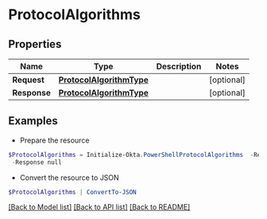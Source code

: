 # ProtocolAlgorithms
## Properties

Name | Type | Description | Notes
------------ | ------------- | ------------- | -------------
**Request** | [**ProtocolAlgorithmType**](ProtocolAlgorithmType.md) |  | [optional] 
**Response** | [**ProtocolAlgorithmType**](ProtocolAlgorithmType.md) |  | [optional] 

## Examples

- Prepare the resource
```powershell
$ProtocolAlgorithms = Initialize-Okta.PowerShellProtocolAlgorithms  -Request null `
 -Response null
```

- Convert the resource to JSON
```powershell
$ProtocolAlgorithms | ConvertTo-JSON
```

[[Back to Model list]](../README.md#documentation-for-models) [[Back to API list]](../README.md#documentation-for-api-endpoints) [[Back to README]](../README.md)

